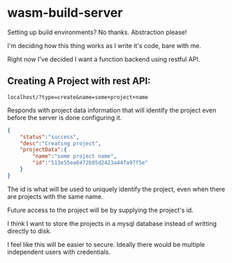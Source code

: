 # wasm-build-server
Setting up build environments? No thanks. Abstraction please!

I'm deciding how this thing works as I write it's code, bare with me.

Right now I've decided I want a function backend using restful API.

## Creating A Project with rest API:

`localhost/?type=create&name=some+project+name`

Responds with project data information that will identify the project even before
the server is done configuring it.

```json
{
    "status":"success",
    "desc":"Creating project",
    "projectData":{
        "name":"some project name",
        "id":"513e55ea6472b95d2423a44fa97f5e"
    }
}
```

The id is what will be used to uniquely identify the project, even when there are projects with the same name.

Future access to the project will be by supplying the project's id.


I think I want to store the projects in a mysql database instead of writting directly to disk.

I feel like this will be easier to secure. Ideally there would be multiple independent users with credentials.
